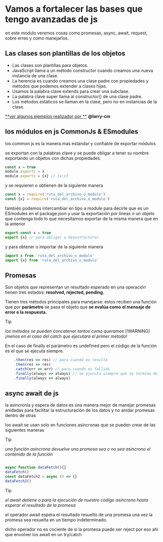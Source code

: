 # Vamos a fortalecer las bases que tengo avanzadas de js

en este modulo veremos cosas como promesas, async, await, request, sobre erres y como manejarlos.

## Las clases son plantillas de los objetos

- Las clases son plantillas para objetos.
- JavaScript llama a un método constructor cuando creamos una nueva instancia de una clase.
- La herencia es cuando creamos una clase padre con propiedades y métodos que podemos extender a clases hijas.
- Usamos la palabra clave extends para crear una subclase.
- La palabra clave super llama al constructor() de una clase padre.
- Los métodos estáticos se llaman en la clase, pero no en instancias de la clase.

[**ver algunos ejemplos realizador por **](./clases.js) **@larry-cm**

## los módulos en js CommonJs & ESmodules

los common js es la manera mas estándar y confiable de exportar módulos

se exportan con la palabras clave y se puede obligar a tener su nombre exportando un objetos con dichas propiedades.

```javascript
const x = true
module.exports = x
module.exports = {x} // {x:x}
```

y se requieren o obtienen de la siguiente manera

```javascript
const x = require('ruta_del_archivo_o_modulo')
const {x} = require('ruta_del_archivo_o_modulo')
```

también podemos intercambiar en tipo a module para decirle que es un ESmodules en el package.json y usar la exportación por lineas o un objeto que contenga todo lo que necesitamos exportar de la misma manera que en la anterior

```javascript
export const x = true
export {x} // para obligar a desestructurar
```

y para obtener o importar de la siguiente manera

```javascript
import x from 'ruta_del_archivo_o_modulo'
import {x} from 'ruta_del_archivo_o_modulo'
```

## Promesas

Son objetos que representan un resultado esperado en una operación
tienen tres estados: **resolved, rejected, pending.**

Tienen tres métodos principales para manejarse:
estos reciben una función que por **parámetro** se pasa el objeto que **se evalúa como el mensaje de error o la respuesta.**

> [!TIP]
> *los métodos se pueden concatenar tantos como queramos*
> [!WARNING]
> *¡menos en el caso del catch que ejecutara el primer método!*

En el caso de finally el parámetro es undefined pero el código de la función es el que se ejecuta siempre.

```javascript
    .then(res => res) // para cuando es resulta
    .then(res => res) 
    .catch(err => err) // para cuando es fallida
    .finally(always => always) // se ejecuta siempre que se termina de ejecutar la promesa
    .finally(always => always) 
```

## async await de js

la asincronía y espera de datos es una manera mejor de manejar promesas anidadas para facilitar la estructuración de los datos y no anidar promesas dentro de otras

los await se usan solo en funciones asíncronas que se pueden crear de las siguientes maneras
> [!TIP]
> *una función asíncrona devuelve una promesa sea o no sea asíncrono el contenido de la función*

```javascript

async function dataFetch(){}
dataFetch()
const dataFetch2 = async () => {}
dataFetch2()
```

> [!TIP]
> *el await detiene o para la ejecución de nuestro código asíncrono hasta esperar el resultado de la promesa*

el operador await espera el resultado resuelto de una promesa una vez la promesa sea resuelta en un tiempo indeterminado.

dicho operador no es cociente de si la promesa puede ser reject por eso ahi que envolver  los await en un try/catch
